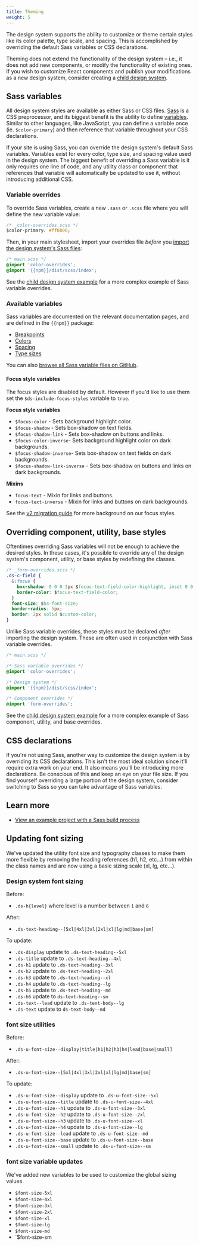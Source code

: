 ```yaml
---
title: Theming
weight: 5
---
```


The design system supports the ability to customize or theme certain styles like its color palette, type scale, and spacing. This is accomplished by overriding the default Sass variables or CSS declarations.

Theming does not extend the functionality of the design system – i.e., it does not add new components, or modify the functionality of existing ones. If you wish to customize React components and publish your modifications as a new design system, consider creating a [child design system]({{root}}/startup/child-design-systems).

## Sass variables

All design system styles are available as either Sass or CSS files. [Sass](https://sass-lang.com/) is a CSS preprocessor, and its biggest benefit is the ability to define [variables](https://sass-lang.com/documentation/file.SASS_REFERENCE.html#variables_). Similar to other languages, like JavaScript, you can define a variable once (ie. `$color-primary`) and then reference that variable throughout your CSS declarations.

If your site is using Sass, you can override the design system's default Sass variables. Variables exist for every color, type size, and spacing value used in the design system. The biggest benefit of overriding a Sass variable is it only requires one line of code, and any utility class or component that references that variable will automatically be updated to use it, without introducing additional CSS.

### Variable overrides

To override Sass variables, create a new `.sass` or `.scss` file where you will define the new variable value:

```css
/* _color-overrides.scss */
$color-primary: #ff0000;
```

Then, in your main stylesheet, import your overrides file _before_ you [import the design system's Sass files]({{root}}/startup/sass-and-css/#sass):

```css
/* main.scss */
@import 'color-overrides';
@import '{{npm}}/dist/scss/index';
```

See the [child design system example](https://github.com/CMSgov/design-system/tree/master/examples/child-design-system/src/styles/settings) for a more complex example of Sass variable overrides.

### Available variables

Sass variables are documented on the relevant documentation pages, and are defined in the `{{npm}}` package:

- [Breakpoints]({{root}}/guidelines/responsive/)
- [Colors]({{root}}/styles/color/)
- [Spacing]({{root}}/styles/spacing/)
- [Type sizes]({{root}}/styles/typography/)

You can also [browse all Sass variable files on GitHub](https://github.com/CMSgov/design-system/tree/master/packages/design-system/src/styles/settings/variables).

#### Focus style variables

The focus styles are disabled by default. However if you'd like to use them
set the `$ds-include-focus-styles` variable to `true`.

**Focus style variables**

- `$focus-color` - Sets background highlight color.
- `$focus-shadow` - Sets box-shadow on text fields.
- `$focus-shadow-link` - Sets box-shadow on buttons and links.
- `$focus-color-inverse`- Sets background highlight color on dark backgrounds.
- `$focus-shadow-inverse`- Sets box-shadow on text fields on dark backgrounds.
- `$focus-shadow-link-inverse` - Sets box-shadow on buttons and links on dark backgrounds.

**Mixins**

- `focus-text` - Mixin for links and buttons.
- `focus-text-inverse` - Mixin for links and buttons on dark backgrounds.

See the [v2 migration guide](https://design.cms.gov/startup/migrating-v2/#focus-styles) for more background on our focus styles.

## Overriding component, utility, base styles

Oftentimes overriding Sass variables will not be enough to achieve the desired styles. In these cases, it's possible to override any of the design system's component, utility, or base styles by redefining the classes.

```css
/* _form-overrides.scss */
.ds-c-field {
  &:focus {
    box-shadow: 0 0 0 3px $focus-text-field-color-highlight, inset 0 0 0 1px $focus-text-field-color;
    border-color: $focus-text-field-color;
  }
  font-size: $h4-font-size;
  border-radius: 5px;
  border: 2px solid $custom-color;
}
```

Unlike Sass variable overrides, these styles must be declared _after_ importing the design system. These are often used in conjunction with Sass variable overrides.

```css
/* main.scss */

/* Sass variable overrides */
@import 'color-overrides';

/* Design system */
@import '{{npm}}/dist/scss/index';

/* Component overrides */
@import 'form-overrides';
```

See the [child design system example](https://github.com/CMSgov/design-system/blob/master/examples/child-design-system/src/styles/index.scss) for a more complex example of Sass component, utility, and base overrides.

## CSS declarations

If you're not using Sass, another way to customize the design system is by overriding its CSS declarations. This isn't the most ideal solution since it'll require extra work on your end. It also means you'll be introducing more declarations. Be conscious of this and keep an eye on your file size. If you find yourself overriding a large portion of the design system, consider switching to Sass so you can take advantage of Sass variables.

## Learn more

- [View an example project with a Sass build process](https://github.com/CMSgov/design-system/tree/master/examples/react-app)

## Updating font sizing

We've updated the utility font size and typography classes to make them more flexible by removing the heading references (h1, h2, etc...) from within the class names and are now using a basic sizing scale (xl, lg, etc...).

### Design system font sizing

Before:

- `.ds-h{level}` where level is a number between `1` and `6`

After:

- `.ds-text-heading--[5xl|4xl|3xl|2xl|xl|lg|md|base|sm]`

To update:

- `.ds-display` update to `.ds-text-heading--5xl`
- `.ds-title` update to `.ds-text-heading--4xl`
- `.ds-h1` update to `.ds-text-heading--3xl`
- `.ds-h2` update to `.ds-text-heading--2xl`
- `.ds-h3` update to `.ds-text-heading--xl`
- `.ds-h4` update to `.ds-text-heading--lg`
- `.ds-h5` update to `.ds-text-heading--md`
- `.ds-h6` update to `ds-text-heading--sm`
- `.ds-text--lead` update to `.ds-text-body--lg`
- `.ds-text` update to `ds-text-body--md`

### font size utilities

Before:

- `.ds-u-font-size--display|title|h1|h2|h3|h4|lead|base|small]`

After:

- `.ds-u-font-size--[5xl|4xl|3xl|2xl|xl|lg|md|base|sm]`

To update:

- `.ds-u-font-size--display` update to `.ds-u-font-size--5xl`
- `.ds-u-font-size--title` update to `.ds-u-font-size--4xl`
- `.ds-u-font-size--h1` update to `.ds-u-font-size--3xl`
- `.ds-u-font-size--h2` update to `.ds-u-font-size--2xl`
- `.ds-u-font-size--h3` update to `.ds-u-font-size--xl`
- `.ds-u-font-size--h4` update to `.ds-u-font-size--lg`
- `.ds-u-font-size--lead` update to `.ds-u-font-size--md`
- `.ds-u-font-size--base` update to `.ds-u-font-size--base`
- `.ds-u-font-size--small` update to `.ds-u-font-size--sm`

### font size variable updates

We've added new variables to be used to customize the global sizing values.

- `$font-size-5xl`
- `$font-size-4xl`
- `$font-size-3xl`
- `$font-size-2xl`
- `$font-size-xl`
- `$font-size-lg`
- `$font-size-md`
- `\$font-size-sm
